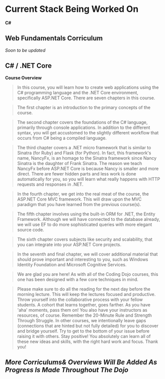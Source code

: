 # Current Stack Being Worked On

**C#** 

## Web Fundamentals Corriculum

_Soon to be updated_


## C# / .NET Core

**Course Overview**
>In this course, you will learn how to create web applications using the C# programming language and the .NET Core environment, specifically ASP.NET Core. There are seven chapters in this course. 

>The first chapter is an introduction to the primary concepts of the course. 

>The second chapter covers the foundations of the C# language, primarily through console applications. In addition to the different syntax, you will get accustomed to the slightly different workflow that occurs from C# being a compiled language. 

>The third chapter covers a .NET micro framework that is similar to Sinatra (for Ruby) and Flask (for Python). In fact, this framework's name, NancyFx, is an homage to the Sinatra framework since Nancy Sinatra is the daughter of Frank Sinatra. The reason we teach NancyFx before ASP.NET Core is because Nancy is smaller and more direct. There are fewer hidden parts and less work is done automatically for you, so you will learn what really happens with HTTP requests and responses in .NET. 

>In the fourth chapter, we get into the real meat of the course, the ASP.NET Core MVC framework. This will draw upon the MVC paradigm that you have learned from the previous course(s). 

>The fifth chapter involves using the built-in ORM for .NET, the Entity Framework. Although we will have connected to the database already, we will use EF to do more sophisticated queries with more elegant source code. 

>The sixth chapter covers subjects like security and scalability, that you can integrate into your ASP.NET Core projects.

>In the seventh and final chapter, we will cover additional material that should prove important and interesting to you, such as Windows Identity Foundation and Microsoft Cognitive Services. 

>We are glad you are here!
>As with all of the Coding Dojo courses, this one has been designed with a few core techniques in mind. 

>Please make sure to do all the reading for the next day before the morning lecture. This will keep the lectures focused and productive. 
Throw yourself into the collaborative process with your fellow students. A cohort that learns together, goes farther. As you have 'aha' moments, pass them on! You also have your instructors as resources, of course. 
Remember the 20-Minute Rule and Strength Through Struggle. In other courses, we intentionally leave gaps (connections that are hinted but not fully detailed) for you to discover and bridge yourself. Try to get to the bottom of your issue before raising it with others. 
Stay positive! You absolutely can learn all of these new ideas and skills, with the right hard work and focus. 
Thank you! 

## **_More Corriculums& Overviews Will Be Added As Progress Is Made Throughout The Dojo_**
